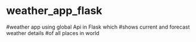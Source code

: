 # weather_app_flask
#weather app using global Api in Flask which #shows current and forecast weather details #of all places in world
